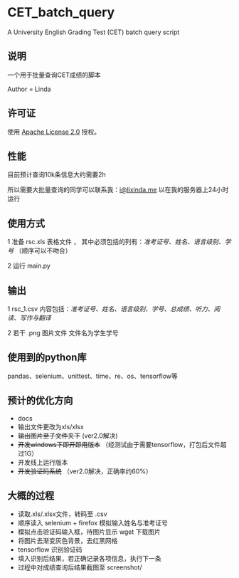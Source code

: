 # CET_batch_query
A University English Grading Test (CET) batch query script



## 说明
一个用于批量查询CET成绩的脚本

Author = Linda


## 许可证

使用 [Apache License 2.0](LICENSE) 授权。

## 性能
目前预计查询10k条信息大约需要2h

所以需要大批量查询的同学可以联系我：i@lixinda.me 以在我的服务器上24小时运行


## 使用方式

 1 准备 rsc.xls 表格文件 ， 其中必须包括的列有：*准考证号、姓名、语言级别、学号* （顺序可以不吻合）
 
 2 运行 main.py


## 输出

 1 rsc_1.csv 内容包括：*准考证号、姓名、语言级别、学号、总成绩、听力、阅读、写作与翻译*
 
 2 若干 .png  图片文件 文件名为学生学号


## 使用到的python库

pandas、selenium、unittest、time、re、os、tensorflow等
 


## 预计的优化方向

 - docs
 - 输出文件更改为xls/xlsx
 - ~~输出图片至子文件夹下~~  (ver2.0解决)
 - ~~开发windows下即开即用版本~~ （经测试由于需要tensorflow，打包后文件超过1G）
 - 开发线上运行版本
 - ~~开发验证码系统~~  （ver2.0解决，正确率约60%）
 
## 大概的过程
 
 - 读取.xls/.xlsx文件，转码至 .csv
 - 顺序读入  selenium + firefox 模拟输入姓名与准考证号
 - 模拟点击验证码输入框，待图片显示 wget 下载图片
 - 将图片去渐变灰色背景，去红黑网格
 - tensorflow 识别验证码
 - 填入识别后结果，若正确记录各项信息，执行下一条
 - 过程中对成绩查询后结果截图至 screenshot/ 
